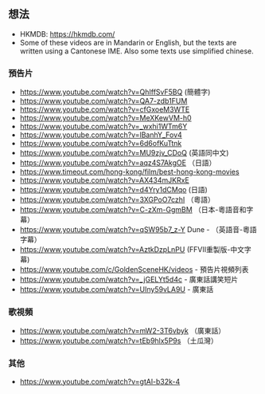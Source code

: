 ## 想法

- HKMDB: https://hkmdb.com/
- Some of these videos are in Mandarin or English, but the texts are written using a Cantonese IME. Also some texts use simplified chinese.

### 預告片

- https://www.youtube.com/watch?v=QhIffSvF5BQ (簡體字)
- https://www.youtube.com/watch?v=QA7-zdb1FUM
- https://www.youtube.com/watch?v=cfGxoeM3WTE
- https://www.youtube.com/watch?v=MeXKewVM-h0
- https://www.youtube.com/watch?v=_wxhi1WTm6Y
- https://www.youtube.com/watch?v=lBanhY_Fov4
- https://www.youtube.com/watch?v=6d6ofKuTtnk
- https://www.youtube.com/watch?v=MU9zjv_CDoQ (英語同中文)
- https://www.youtube.com/watch?v=aqz4S7AkgOE （日語）
- https://www.timeout.com/hong-kong/film/best-hong-kong-movies
- https://www.youtube.com/watch?v=AX434mJKRxE
- https://www.youtube.com/watch?v=d4Yry1dCMqo (日語)
- https://www.youtube.com/watch?v=3XGPoO7czhI （粵語）
- https://www.youtube.com/watch?v=C-zXm-GgmBM （日本-粵語音和字幕）
- https://www.youtube.com/watch?v=qSW95b7_z-Y Dune - （英語音-粵語字幕）
- https://www.youtube.com/watch?v=AztkDzpLnPU (FFVII重製版-中文字幕)
- https://www.youtube.com/c/GoldenSceneHK/videos - 預告片視頻列表
- https://www.youtube.com/watch?v=_jGELYt5d4c - 廣東話講笑短片
- https://www.youtube.com/watch?v=UIny59vLA9U - 廣東話

### 歌視頻

- https://www.youtube.com/watch?v=mW2-3T6vbyk （廣東話）
- https://www.youtube.com/watch?v=tEb9hlx5P9s （土瓜灣）

### 其他

- https://www.youtube.com/watch?v=gtAl-b32k-4
